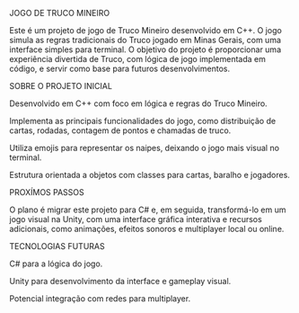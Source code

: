 
JOGO DE TRUCO MINEIRO

Este é um projeto de jogo de Truco Mineiro desenvolvido em C++. O jogo simula as regras tradicionais do Truco jogado em Minas Gerais, com uma interface simples para terminal. O objetivo do projeto é proporcionar uma experiência divertida de Truco, com lógica de jogo implementada em código, e servir como base para futuros desenvolvimentos.

SOBRE O PROJETO INICIAL

Desenvolvido em C++ com foco em lógica e regras do Truco Mineiro.

Implementa as principais funcionalidades do jogo, como distribuição de cartas, rodadas, contagem de pontos e chamadas de truco.

Utiliza emojis para representar os naipes, deixando o jogo mais visual no terminal.

Estrutura orientada a objetos com classes para cartas, baralho e jogadores.

PROXÍMOS PASSOS

O plano é migrar este projeto para C# e, em seguida, transformá-lo em um jogo visual na Unity, com uma interface gráfica interativa e recursos adicionais, como animações, efeitos sonoros e multiplayer local ou online.

TECNOLOGIAS FUTURAS

C# para a lógica do jogo.

Unity para desenvolvimento da interface e gameplay visual.

Potencial integração com redes para multiplayer.
